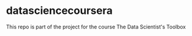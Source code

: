 datasciencecoursera
===================

This repo is part of the project for the course The Data Scientist's Toolbox
